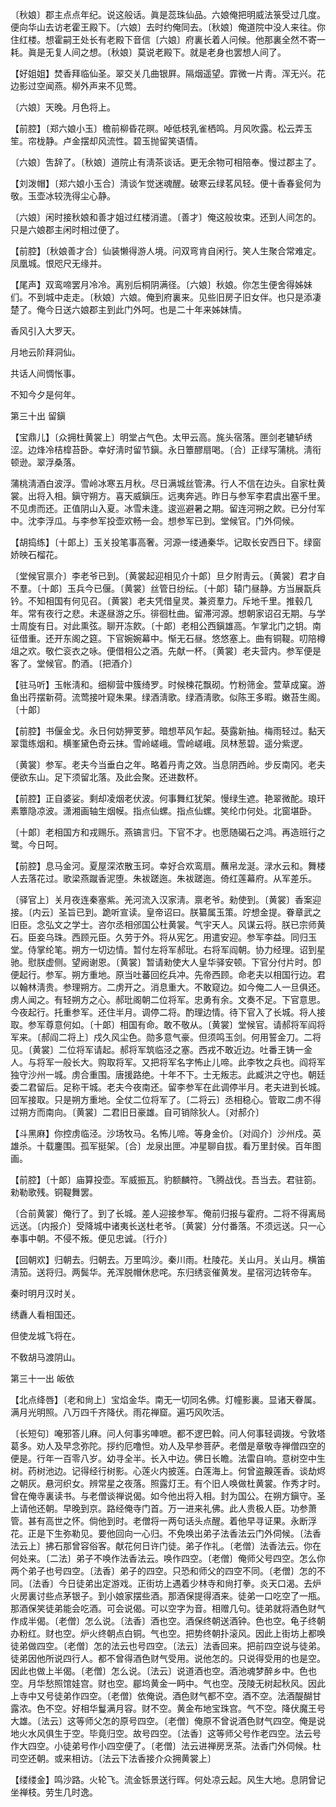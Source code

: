 <!-- { "loadSidebar": true } -->
〔秋娘〕郡主点点年纪。说这般话。眞是蕊珠仙品。六娘俺把明威法箓受过几度。便向华山去访老霍王殿下。〔六娘〕去时约俺同去。〔秋娘〕俺道院中没人来往。你住红楼。想霍嗣王处长有老殿下音信〔六娘〕府裏长着人问候。他那裏全然不寄一耗。眞是无复人间之想。〔秋娘〕莫说老殿下。就是老身也罢想人间了。 

【好姐姐】焚香拜临仙圣。翠交关几曲银屛。隔烟遥望。霏微一片靑。浑无兴。花边影过空闻燕。柳外声来不见莺。

〔六娘〕天晚。月色将上。 

【前腔】〔郑六娘小玉〕檐前柳昏花暝。啅低枝乳雀栖鸣。月风吹露。松云弄玉笙。帘栊静。卢金摆却风流性。碧玉抛留笑语情。

〔六娘〕吿辞了。〔秋娘〕道院止有淸茶谈话。更无余物可相陪奉。慢过郡主了。 

【刘泼帽】〔郑六娘小玉合〕淸谈乍觉迷魂醒。破寒云绿茗风轻。便十香春瓮何为敬。玉壶冰较洗得尘心静。

〔六娘〕闲时接秋娘和善才姐过红楼消遣。〔善才〕俺这般妆束。还到人间怎的。只是六娘郡主闲时相过便了。 

【前腔】〔秋娘善才合〕仙装懒得游人境。问双弯肯自闲行。笑人生聚合常难定。凤凰城。恨咫尺无缘并。

【尾声】双鸾啼罢月冷冷。离别后桐阴满径。〔六娘〕秋娘。你怎生便舍得姊妹们。不到城中走走。〔秋娘〕六娘。俺到府裏来。见些旧房子旧女伴。也只是添凄楚了。俺今日送六娘郡主到此门外呵。也是二十年来姊妹情。

香风引入大罗天。

月地云阶拜洞仙。

共话人间惆怅事。

不知今夕是何年。 

第三十出
留鎭

【宝鼎儿】〔众拥杜黄裳上〕明堂占气色。太甲云高。旄头宿落。匣剑老辘轳绣涩。边烽冷桔槹苔卧。幸好淸时留节鎭。永日簟醪扇喝。〔合〕正绿写蒲桃。淸衔顿逊。翠浮桑落。

蒲桃淸酒白波浮。雪岭冰寒五月秋。尽日满城丝管沸。行人不信在边头。自家杜黄裳。出将入相。鎭守朔方。喜天威鎭压。远夷奔逃。昨日与参军李君虞出塞千里。不见虏而还。正值阴山入夏。冰雪未逢。逡巡避暑之期。留连河朔之飮。已分付军中。沈李浮瓜。与李参军投壶欢畅一会。想参军已到。堂候官。门外伺候。 

【胡捣练】〔十郞上〕玉关投笔事高奢。河源一缕通秦华。记取长安西日下。绿窗娇映石榴花。

〔堂候官禀介〕李老爷已到。〔黄裳起迎相见介十郞〕旦夕附靑云。〔黄裳〕君才自不羣。〔十郞〕玉兵今已偃。〔黄裳〕丝管日纷纭。〔十郞〕辕门昼静。方当展翫兵钤。不知相国有何见召。〔黄裳〕老夫凭借皇灵。兼资羣力。斥地千里。推毂几年。常有夜行之悲。未遂昼游之乐。徘徊杜曲。留滞河源。想朝家诏召无期。与学士周旋有日。对此熏弦。聊开冻飮。〔十郞〕老相公西鎭雄高。乍掌北门之钥。南征借重。还开东阁之筵。下官婉婉幕中。惭无石昼。悠悠塞上。曲有铜鞮。叨陪樽俎之欢。敬伫衮衣之咏。便借相公之酒。先献一杯。〔黄裳〕老夫营内。参军便是客了。堂候官。酌酒。〔把酒介〕 

【驻马听】玉帐淸和。细柳营中簇绮罗。时候楝花飘砌。竹粉筛金。萱草成窠。游鱼出荇摆新荷。流莺接叶窥朱果。绿酒淸歌。绿酒淸歌。似陈王多暇。嫩苔生阁。〔十郞〕 

【前腔】书偃金戈。永日何妨狎芰萝。暗想苹风乍起。葵露新抽。梅雨轻过。黏天翠霭练烟和。横峯黛色奇云抹。雪岭嵯峨。雪岭嵯峨。凤林葱碧。遥分紫逻。

〔黄裳〕参军。老夫今当垂白之年。略着丹靑之效。当息阴西岭。步反南冈。老夫便欲东山。足下须留北落。及此会聚。还进数杯。 

【前腔】正自婆娑。剩却凌烟老伏波。何事舞红犹架。慢绿生遮。艳翠微酡。琅玕素簟隐凉波。潇湘画轴生烟幙。指点仙螺。指点仙螺。笑纶巾何处。北窗堪卧。

〔十郞〕老相国方和戎赐乐。燕镐言归。下官不才。也愿随碣石之鸿。再造班行之鹭。今日呵。 

【前腔】息马金河。夏屋深浓散玉珂。幸好合欢鸾扇。蘸帛龙涎。渌水云和。舞楼人去落花过。歌梁燕蹴香泥堕。朱袚蹉迤。朱袚蹉迤。倚红莲幕府。从军差乐。

〔驿官上〕关月夜连秦塞紫。羌河流入汉家淸。禀老爷。勑使到。〔黄裳〕香案迎接。〔内云〕圣旨已到。跪听宣读。皇帝诏曰。朕纂属玉策。竚想金提。眷章武之旧臣。念弘文之学士。咨尔丞相邠国公杜黄裳。气宇天人。风谋云将。朕已宗师黄石。臣妾乌珠。西顾元臣。久劳于外。将从宪乞。用遣安迎。参军李益。同归玉堂。侍掌纶笔。朔方一切边情。暂付左将军郝玭。右将军阎朝。协力经理。诏到星驰。慰朕虚侧。望阙谢恩。〔黄裳〕暂请勑使大人皇华驿安顿。下官分付片时。卽便起行。参军。朔方重地。原当吐蕃回纥兵冲。先帝西顾。命老夫以相国行边。君以翰林淸贵。参理朔方。二虏开之。消息重大。不敢窥边。如今俺二人一旦俱还。虏人闻之。有轻朔方之心。郝玭阁朝二位将军。忠勇有余。文奏不足。下官意思。今夜起行。托重参军。还住半月。调停二将。酌理边情。待下官入了长城。将人接取。参军尊意何如。〔十郞〕相国有命。敢不敬从。〔黄裳〕堂候官。请郝将军阎将军来。〔郝阎二将上〕戍久风尘色。勋多意气豪。但须鸣玉剑。何用誓金刀。二将见。〔黄裳〕二位将军请起。郝将军筑临泾之塞。西戎不敢近边。吐番王铸一金人。与将军一般长大。购取将军。又把将军名字怖止儿啼。此李牧之兵也。阎将军独守沙州一城。虏合重围。唐援路绝。十年不下。士无叛志。此臧洪之守也。朝廷委二君留后。足称干城。老夫今夜南还。留李参军在此调停半月。老夫进到长城。回军接取。只是朔方重地。全仗二位将军了。〔二将云〕丞相稳心。管取二虏不得过朔方而南向。〔黄裳〕二君旧日豪雄。自可销除狄人。〔对郝介〕 

【斗黑麻】你控虏临泾。沙场牧马。名怖儿啼。等身金价。〔对阎介〕沙州戍。英雄杀。十载鏖围。孤军挺架。〔合〕龙泉出匣。冲星聊自拔。看万里封侯。百年图画。

【前腔】〔十郞〕庙算投壶。军威振瓦。豹额麟符。飞腾战伐。吾当去。君驻箚。勑勒歌残。铜鞮舞罢。

〔合前黄裳〕俺行了。到了长城。差人迎接参军。俺前归报与霍府。二将不得离局远送。〔内报介〕受降城中诸夷长送杜老爷。〔黄裳〕分付番落。不须远送。只一心奉事中朝。不侵不叛。便见忠诚。〔行介〕 

【回朝欢】归朝去。归朝去。万里鸣沙。秦川雨。杜陵花。关山月。关山月。横笛淸笳。送将归。两鬓华。羌浑脱帽休悲咤。东归绣衮催黄发。星宿河边转帝车。

秦时明月汉时关。

绣纛人看相国还。

但使龙城飞将在。

不敎胡马渡阴山。 

第三十一出
皈依

【北点绛唇】〔老和尙上〕宝焰金华。南无一切同名佛。灯幢影裏。显诸天眷属。满月光明照。八万四千齐降伏。雨花禅窟。遍巧风吹活。

〔长短句〕唵邪答儿麻。问人何事劣唓嗻。都不逻巴斡。问人何事轻调拨。兮敦塔葛多。劝人及早念弥陀。拶约厄噜怛。劝人及早参菩萨。老僧是章敬寺禅僧四空的便是。行年一百零八岁。幼寻全半。长入中边。佛日长瞻。法雷自响。意树空中生树。药树池边。记得经行树影。心莲火内披莲。白莲海上。何曾盗齅莲香。谈劫烬之朝灰。悬河织女。辨常星之夜落。照露灯王。有个旧人唤做杜黄裳。作秀才时。曾在俺寺裏读书。与老僧谈禅说偈。如今他出将入相。封为国公。在朔方鎭守。圣上请他还朝。早晚到京。路经俺寺门首。万一进来礼佛。此人贵极人臣。功参萧管。甚有高世之怀。倘他到时。老僧将一两句话头点醒。着他早寻证果。永断浮花。正是下生弥勒见。要他回向一心归。不免唤出弟子法香法云门外伺候。〔法香法云上〕拂石那曾容俗客。献花何日许门徒。弟子作礼。〔老僧〕法香法云。你在何处来。〔二法〕弟子不唤作法香法云。唤作四空。〔老僧〕俺师父号四空。怎么你两个弟子也号四空。〔法香〕弟子的四空。只恐和师父的四空不同。〔老僧〕怎的不同。〔法香〕今日徒弟出定游戏。正街坊上遇着少林寺和尙打拳。炎天口渴。去炉火房裏讨些点茅银子。到小娘家摆些酒。那酒保提得酒来。徒弟一口吃空了一甁。那酒保笑徒弟能会吃酒。可会说偈。可以空字为音。相赠几句。徒弟就将酒色财气作成半偈。〔老僧〕怎么说。〔法香〕酒也空。酒保终朝送酒钟。色也空。龟子终朝办粉红。财也空。炉火终朝点白铜。气也空。把势终朝扑滚风。因此上街坊上都唤徒弟做四空。〔老僧〕怎的法云也号四空。〔法云〕法香回来。把前四空说与徒弟。徒弟因他所说四行人。都不曾得酒色财气受用。说他怎的。只说得受用的也是空。因此也做上半偈。〔老僧〕怎么说。〔法云〕说道酒也空。酒池魂梦醉乡中。色也空。月华愁照馆娃宫。财也空。郿坞黄金一眄中。气也空。茂陵无树起秋风。因此上寺中又号徒弟作四空。〔老僧〕依俺说。酒色财气都不空。酒不空。法酒醍醐甘露浓。色不空。好相华鬘满月容。财不空。黄金布地宝珠宫。气不空。降伏魔王号大雄。〔法云〕这等师父怎的原号四空。〔老僧〕俺原不曾说酒色财气四空。俺是说地火水风俱生于空。毕竟归空。故号四空。〔法香〕这等师父号作老四空。法云号作大四空。小徒弟号作小四空便了。〔老僧〕法云进禅房烹茶。法香门外伺候。杜司空还朝。或来相访。〔法云下法香接介众拥黄裳上〕 

【缕缕金】鸣沙路。火轮飞。流金铄景送行晖。何处凉云起。风生大地。息阴曾记坐禅枝。劳生几时逸。

